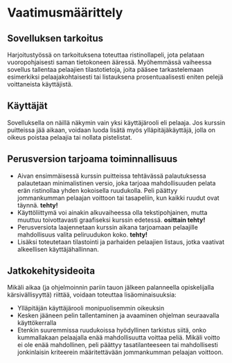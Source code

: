 # Vaatimusmäärittely

## Sovelluksen tarkoitus

Harjoitustyössä on tarkoituksena toteuttaa ristinollapeli, jota pelataan vuoropohjaisesti saman tietokoneen ääressä. Myöhemmässä vaiheessa sovellus tallentaa pelaajien tilastotietoja, joita pääsee tarkastelemaan esimerkiksi pelaajakohtaisesti tai listauksena prosentuaalisesti eniten pelejä voittaneista käyttäjistä.

## Käyttäjät

Sovelluksella on näillä näkymin vain yksi käyttäjärooli eli pelaaja. Jos kurssin puitteissa jää aikaan, voidaan luoda lisätä myös ylläpitäjäkäyttäjä, jolla on oikeus poistaa pelaajia tai nollata pistelistat.

## Perusversion tarjoama toiminnallisuus

- Aivan ensimmäisessä kurssin puitteissa tehtävässä palautuksessa palautetaan minimalistinen versio, joka tarjoaa mahdollisuuden pelata erän ristinollaa yhden kokoisella ruudukolla. Peli päättyy jommankumman pelaajan voittoon tai tasapeliin, kun kaikki ruudut ovat täynnä. **tehty!**
- Käyttöliittymä voi ainakin alkuvaiheessa olla tekstipohjainen, mutta muuttuu toivottavasti graafiseksi kurssin edetessä. **osittain tehty!**
- Perusversiota laajennetaan kurssin aikana tarjoamaan pelaajille mahdollisuus valita peliruudukon koko. **tehty!**
- Lisäksi toteutetaan tilastointi ja parhaiden pelaajien listaus, jotka vaativat alkeellisen käyttäjähallinnan.

## Jatkokehitysideoita

Mikäli aikaa (ja ohjelmoinnin pariin tauon jälkeen palanneella opiskelijalla kärsivällisyyttä) riittää, voidaan toteuttaa lisäominaisuuksia:

- Ylläpitäjän käyttäjärooli monipuolisemmin oikeuksin
- Kesken jääneen pelin tallentaminen ja avaaminen ohjelman seuraavalla käyttökerralla
- Etenkin suuremmissa ruudukoissa hyödyllinen tarkistus siitä, onko kummallakaan pelaajalla enää mahdollisuutta voittaa peliä. Mikäli voitto ei ole enää mahdollinen, peli päättyy tasatilanteeseen tai mahdollisesti jonkinlaisin kriteerein määritettävään jommankumman pelaajan voittoon.

